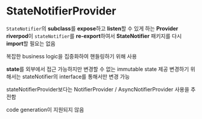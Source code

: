 # StateNotifierProvider
`StateNotifier`의 **subclass**를 **expose**하고 **listen**할 수 있게 하는 **Provider**
**riverpod**이 `stateNotifier`를 **re-export**하여서 **StateNotifier** 패키지를 다시 **import**할 필요는 없음

복잡한 business logic을 집중화하여 핸들링하기 위해 사용

**state**를 외부에서 접근 가능하지만 변경할 수 없는 immutable state 제공
변경하기 위해서는 stateNotifier의 interface를 통해서만 변경 가능 

stateNotifierProvider보다는 NotifierProvider / AsyncNotifierProvider 사용을 추전함

code generation이 지원되지 않음